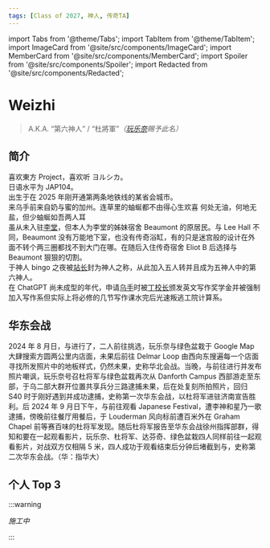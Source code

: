 ```yaml
---
tags: [Class of 2027, 神人, 传奇TA]
---
```


import Tabs from '@theme/Tabs';
import TabItem from '@theme/TabItem';
import ImageCard from '@site/src/components/ImageCard';
import MemberCard from '@site/src/components/MemberCard';
import Spoiler from '@site/src/components/Spoiler';
import Redacted from '@site/src/components/Redacted';

# Weizhi

> A.K.A. “第六神人” / “杜將軍”_（[玩乐奈](0018-玩乐奈.md)赐予此名）_

<MemberCard
    name="Weizhi"
    subtitle="词条主角"
    avatar="/img/avatar/weizhi.jpg"
    link="https://bgm.tv/user/wdu"
/>

## 简介

喜欢東方 Project，喜欢听 ヨルシカ。\
日语水平为 JAP104。\
出生于在 2025 年刚开通第两条地铁线的某省会城市。\
来乌手前来自奶与蜜的加州。<Spoiler>连草里的蚰蜒都不由得心生欢喜</Spoiler> <Spoiler>何处无油，何地无盐，但少蚰蜒如吾两人耳</Spoiler> \
虽从未入驻[李堂](../02-术语词典/0003-李堂.md)，但本人为李堂的姊妹宿舍 Beaumont 的原居民。与 Lee Hall 不同，Beaumont 没有万能地下室，也没有传奇浴缸，有的只是迷宫般的设计<Spoiler>在外面不转个两三圈都找不到大门在哪</Spoiler>。在随后入住传奇宿舍 Eliot B 后选择与 Beaumont 狠狠的切割。\
于神人 bingo 之夜被[站长](0003-啵啊.md)封为神人之称，从此加入五人转并且成为五神人中的第六神人。\
在 ChatGPT 尚未成型的年代，申请[乌手](../02-术语词典/0001-乌手.md)时被[丁校长](../02-术语词典/丁校长.md)颁发英文写作奖学金并被强制加入写作系<Spoiler>但实际上将必修的几节写作课水完后光速叛逃工院计算系</Spoiler>。

## 华东会战

<MemberCard
  name="玩乐奈丶RāNaGame"
  subtitle="Author"
  avatar="https://lain.bgm.tv/pic/user/c/000/76/99/769910.jpg"
  link="https://bgm.tv/user/darjeeling39_ak"
/>

2024 年 8 月<Redacted/>日，<Redacted/>与<Redacted/>进行了<Redacted/>，二人前往<Redacted/>挑选<Redacted/>，玩乐奈与绿色盆栽于 Google Map 大肆搜索方圆两公里内店面，未果后前往 Delmar Loop 由西向东搜遍每一个店面寻找<Redacted/>所发照片中的地板样式，仍然未果，史称华北会战。当晚，<Redacted/>与<Redacted/>前往<Redacted/>进行<Redacted/>并发布照片嘲讽，玩乐奈号召杜将军与绿色盆栽再次从 Danforth Campus 西部游走至东部，于乌二部大群开位置共享兵分三路逮捕<Redacted/>未果，后在<Redacted/>处复刻<Redacted/>所拍照片，回归 S40 时于<Redacted/>刚好遇到<Redacted/>并成功逮捕，史称第一次华东会战，以杜将军进驻济南宣告胜利。后 2024 年 9 月<Redacted/>日下午，<Redacted/>与<Redacted/>前往<Redacted/>观看 Japanese Festival，遭李神和星乃一歌逮捕，傍晚前往<Redacted/>餐厅用餐后，于 Louderman 风向标前遭百米外在 Graham Chapel 前等赛百味的杜将军发现。随后杜将军报告至华东会战徐州指挥部群，得知<Redacted/>和<Redacted/>要在<Redacted/>一起观看<Redacted/>影片，玩乐奈、杜将军、达芬奇、绿色盆栽四人同样前往<Redacted/>一起观看<Redacted/>影片，对战双方仅相隔 5 米，四人成功于观看结束后<Redacted/>分钟后堵截到<Redacted/>与<Redacted/>，史称第二次华东会战。（华：指华大）

## 个人 Top 3

<Tabs>
  <TabItem value="anime-1" label="CLANNAD">
    <ImageCard
      image="https://lain.bgm.tv/r/400/pic/cover/l/67/d1/876_dCfrd.jpg"
      title="CLANNAD 〜AFTER STORY〜"
      link="https://bangumi.tv/subject/876"
      maxWidth="360px"
    />
  </TabItem>

  <TabItem value="anime-2" label="Angel Beats!">
    <ImageCard
      image="https://lain.bgm.tv/r/400/pic/cover/l/ff/14/1851_ZFEg7.jpg"
      title="Angel Beats!"
      link="https://bangumi.tv/subject/1851"
      maxWidth="360px"
    />
  </TabItem>

  <TabItem value="anime-3" label="Bocchi the Rock!">
    <ImageCard
      image="https://lain.bgm.tv/r/400/pic/cover/l/e2/e7/328609_2EHLJ.jpg"
      title="ぼっち・ざ・ろっく！"
      link="https://bangumi.tv/subject/328609"
      maxWidth="360px"
    />
  </TabItem>
</Tabs>

:::warning

_施工中_

:::
